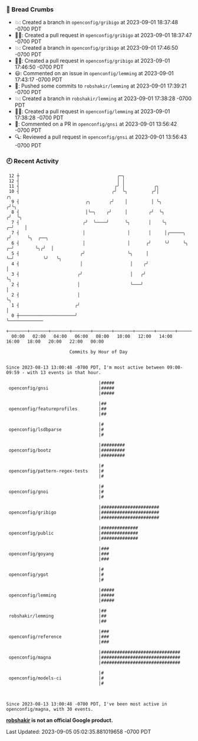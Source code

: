 ### 🍞 Bread Crumbs

 * 💥: Created a branch in `openconfig/gribigo` at 2023-09-01 18:37:48 -0700 PDT
 * ✍🏼: Created a pull request in `openconfig/gribigo` at 2023-09-01 18:37:47 -0700 PDT
 * 💥: Created a branch in `openconfig/gribigo` at 2023-09-01 17:46:50 -0700 PDT
 * ✍🏼: Created a pull request in `openconfig/gribigo` at 2023-09-01 17:46:50 -0700 PDT
 * 😃: Commented on an issue in `openconfig/lemming` at 2023-09-01 17:43:17 -0700 PDT
 * 🚢: Pushed some commits to `robshakir/lemming` at 2023-09-01 17:39:21 -0700 PDT
 * 💥: Created a branch in `robshakir/lemming` at 2023-09-01 17:38:28 -0700 PDT
 * ✍🏼: Created a pull request in `openconfig/lemming` at 2023-09-01 17:38:28 -0700 PDT
 * 💬: Commented on a PR in  `openconfig/gnsi` at 2023-09-01 13:56:42 -0700 PDT
 * 🔍: Reviewed a pull request in  `openconfig/gnsi` at 2023-09-01 13:56:43 -0700 PDT

### 🕘 Recent Activity
```
 12 ┼                                     ╭─╮
 12 ┤                                     │ │
 11 ┤                                    ╭╯ │           ╭╮
 10 ┤                                   ╭╯  ╰╮         ╭╯│                   ╭╮
  9 ┤                         ╭╮       ╭╯    │         │ ╰╮                 ╭╯╰╮
  8 ┤                         │╰─╮    ╭╯     │        ╭╯  ╰╮               ╭╯  ╰╮
  7 ┤                        ╭╯  ╰────╯      ╰╮       │    ╰╮            ╭─╯    │
  7 ┤                        │                │       │     │╭─────╮    ╭╯      ╰╮  ╭──╮
  6 ┤                        │                │      ╭╯     ╰╯     ╰╮ ╭─╯        ╰╮╭╯  │
  5 ┤                       ╭╯                ╰╮     │              ╰─╯           ╰╯   ╰╮
  4 ┤                       │                  │    ╭╯                                  │
  3 ┤                      ╭╯                  │   ╭╯                                   ╰╮
  2 ┤                      │                   ╰───╯                                     │
  2 ┤                      │                                                             ╰╮
  1 ┤                     ╭╯                                                              │
  0 ┼─────────────────────╯                                                               ╰─────────────
    +───────+───────+───────+───────+───────+───────+───────+───────+───────+───────+───────+───────+────
  00:00   02:00   04:00   06:00   08:00   10:00   12:00   14:00   16:00   18:00   20:00   22:00   00:00   

						Commits by Hour of Day


Since 2023-08-13 13:00:48 -0700 PDT, I'm most active between 09:00-09:59 - with 13 events in that hour.

```



```
                                   |#####
 openconfig/gnsi                   |#####
                                   |#####

                                   |##
 openconfig/featureprofiles        |##
                                   |##

                                   |#
 openconfig/lsdbparse              |#
                                   |#

                                   |#########
 openconfig/bootz                  |#########
                                   |#########

                                   |#
 openconfig/pattern-regex-tests    |#
                                   |#

                                   |#
 openconfig/gnoi                   |#
                                   |#

                                   |######################
 openconfig/gribigo                |######################
                                   |######################

                                   |##############
 openconfig/public                 |##############
                                   |##############

                                   |###
 openconfig/goyang                 |###
                                   |###

                                   |#
 openconfig/ygot                   |#
                                   |#

                                   |#####
 openconfig/lemming                |#####
                                   |#####

                                   |##
 robshakir/lemming                 |##
                                   |##

                                   |###
 openconfig/reference              |###
                                   |###

                                   |##############################
 openconfig/magna                  |##############################
                                   |##############################

                                   |#
 openconfig/models-ci              |#
                                   |#



Since 2023-08-13 13:00:48 -0700 PDT, I've been most active in openconfig/magna, with 30 events.

```
**[robshakir](mailto:robjs@google.com) is not an official Google product.**  


Last Updated: 2023-09-05 05:02:35.881019658 -0700 PDT
